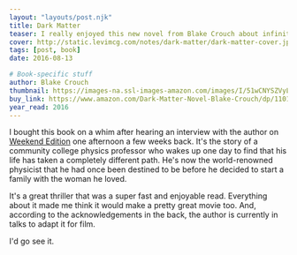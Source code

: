 ```yaml
---
layout: "layouts/post.njk"
title: Dark Matter
teaser: I really enjoyed this new novel from Blake Crouch about infinite parallel universes and the possible paths our lives can take.
cover: http://static.levimcg.com/notes/dark-matter/dark-matter-cover.jpg
tags: [post, book]
date: 2016-08-13

# Book-specific stuff
author: Blake Crouch
thumbnail: https://images-na.ssl-images-amazon.com/images/I/51wCNYSZVyL.jpg
buy_link: https://www.amazon.com/Dark-Matter-Novel-Blake-Crouch/dp/1101904224
year_read: 2016
---
```

I bought this book on a whim after hearing an interview with the author on [Weekend Edition](http://www.npr.org/2016/07/24/487083575/what-if-you-hadnt-gotten-married-dark-matter-imagines-an-alternate-life) one afternoon a few weeks back. It's the story of a community college physics professor who wakes up one day to find that his life has taken a completely different path. He's now the world-renowned physicist that he had once been destined to be before he decided to start a family with the woman he loved.

It's a great thriller that was a super fast and enjoyable read. Everything about it made me think it would make a pretty great movie too. And, according to the acknowledgements in the back, the author is currently in talks to adapt it for film.

I'd go see it.
